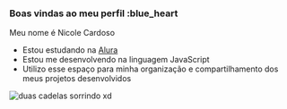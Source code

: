 ### Boas vindas ao meu perfil :blue_heart

Meu nome é Nicole Cardoso

- Estou estudando na [Alura](https://www.alura.com.br)
- Estou me desenvolvendo na linguagem JavaScript
- Utilizo esse espaço para minha organização e compartilhamento dos meus projetos desenvolvidos

![duas cadelas sorrindo xd](https://media1.tenor.com/m/ZUmWK9OofjAAAAAC/vi-dog-vi-arcane.gif)
